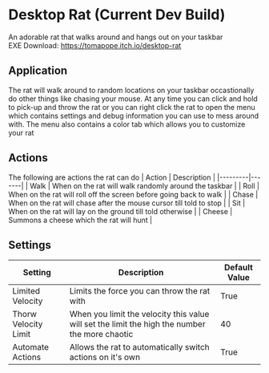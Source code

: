 # Desktop Rat (Current Dev Build)

An adorable rat that walks around and hangs out on your taskbar     
EXE Download: https://tomapope.itch.io/desktop-rat

## Application
The rat will walk around to random locations on your taskbar occastionally do other things like chasing your mouse. At any time you can click and hold to pick-up and throw the rat or you can right click the rat to open the menu which contains settings and debug information you can use to mess around with. The menu also contains a color tab which allows you to customize your rat

## Actions
The following are actions the rat can do
| Action | Description |
|---------|-------|
| Walk | When on the rat will walk randomly around the taskbar |
| Roll | When on the rat will roll off the screen before going back to walk |
| Chase | When on the rat will chase after the mouse cursor till told to stop |
| Sit | When on the rat will lay on the ground till told otherwise |
| Cheese | Summons a cheese which the rat will hunt |

## Settings
| Setting | Description | Default Value |
|---------|-------|---------------|
|Limited Velocity| Limits the force you can throw the rat with | True |
|Thorw Velocity Limit| When you limit the velocity this value will set the limit the high the number the more chaotic | 40 |
|Automate Actions| Allows the rat to automatically switch actions on it's own | True |
